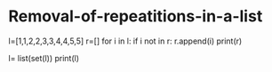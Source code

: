 # Removal-of-repeatitions-in-a-list
l=[1,1,2,2,3,3,4,4,5,5]
r=[]
for i in l:
  if i not in r:
    r.append(i)
print(r)



l= list(set(l))
print(l)
